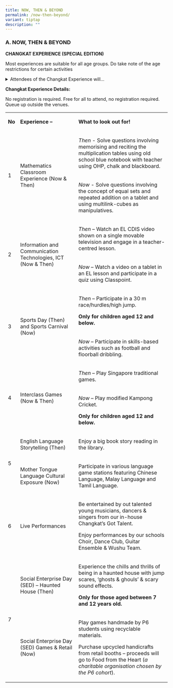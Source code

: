 ```yaml
---
title: NOW, THEN & BEYOND
permalink: /now-then-beyond/
variant: tiptap
description: ""
---
```

<h3><strong>A. NOW, THEN &amp; BEYOND</strong></h3>
<p><strong>CHANGKAT EXPERIENCE (SPECIAL EDITION)</strong>
</p>
<p>Most experiences are suitable for all age groups. Do take note of the
age restrictions for certain activities</p>
<div data-type="detailGroup" class="isomer-accordion-group isomer-accordion isomer-accordion-white">
<details class="isomer-details">
<summary>Attendees of the Changkat Experience will...</summary>
<div data-type="detailsContent" class="isomer-details-content">
<p>• Receive a ‘<strong>Report Card</strong>’ that contains the following
(per family):</p>
<p>• a brief of each experience</p>
<p>• an ‘experience stamp’ collection page – you will receive a stamp for
participating in various experiences</p>
<p>• a map detailing location of various experiences</p>
<p>• Stand a chance to receive a <strong>60th Anniversary Handmade Memento</strong> from
the Redemption Booth, should you complete a set number of ‘experience stamps’!
Whilst stocks last!</p>
<p>• <strong>Pen down your hopes and wishes for the schoo</strong>l or the <strong>most memorable moments</strong> you’ve
had with us (if you’ve been part of the Changkat Family in one way or another)!
Pin them up on our blue wall to share your thoughts!</p>
</div>
</details>
</div>
<p></p>
<p></p>
<p><strong>Changkat Experience Details:</strong>
</p>
<p>No registration is required. Free for all to attend, no registration required.
Queue up outside the venues.</p>
<table style="minWidth: 75px">
<colgroup>
<col>
<col>
<col>
</colgroup>
<tbody>
<tr>
<td rowspan="1" colspan="1">
<p><strong>No</strong>
</p>
</td>
<td rowspan="1" colspan="1">
<p><strong>Experience –</strong>
</p>
</td>
<td rowspan="1" colspan="1">
<p><strong>What to look out for!</strong>
</p>
</td>
</tr>
<tr>
<td rowspan="2" colspan="1">
<p>1</p>
</td>
<td rowspan="2" colspan="1">
<p>Mathematics Classroom Experience (Now &amp; Then)</p>
</td>
<td rowspan="1" colspan="1">
<p><em>Then</em> - Solve questions involving memorising and reciting the multiplication
tables using old school blue notebook with teacher using OHP, chalk and
blackboard.</p>
</td>
</tr>
<tr>
<td rowspan="1" colspan="1">
<p><em>Now</em> - Solve questions involving the concept of equal sets and
repeated addition on a tablet and using multilink-cubes as manipulatives.</p>
</td>
</tr>
<tr>
<td rowspan="2" colspan="1">
<p>2</p>
</td>
<td rowspan="2" colspan="1">
<p>Information and Communication Technologies, ICT (Now &amp; Then)</p>
</td>
<td rowspan="1" colspan="1">
<p><em>Then</em> – Watch an EL CDIS video shown on a single movable television
and engage in a teacher-centred lesson.</p>
</td>
</tr>
<tr>
<td rowspan="1" colspan="1">
<p><em>Now</em> – Watch a video on a tablet in an EL lesson and participate
in a quiz using Classpoint.</p>
</td>
</tr>
<tr>
<td rowspan="2" colspan="1">
<p>3</p>
</td>
<td rowspan="2" colspan="1">
<p>Sports Day (Then) and Sports Carnival (Now)</p>
</td>
<td rowspan="1" colspan="1">
<p><em>Then</em> – Participate in a 30 m race/hurdles/high jump.</p>
<p><strong>Only for children aged 12 and below.</strong>
</p>
</td>
</tr>
<tr>
<td rowspan="1" colspan="1">
<p><em>Now</em> – Participate in skills-based activities such as football
and floorball dribbling.</p>
</td>
</tr>
<tr>
<td rowspan="2" colspan="1">
<p>4</p>
</td>
<td rowspan="2" colspan="1">
<p>Interclass Games (Now &amp; Then)</p>
</td>
<td rowspan="1" colspan="1">
<p><em>Then</em> – Play Singapore traditional games.</p>
</td>
</tr>
<tr>
<td rowspan="1" colspan="1">
<p><em>Now</em> – Play modified Kampong Cricket.</p>
<p><strong>Only for children aged 12 and below.</strong>
</p>
</td>
</tr>
<tr>
<td rowspan="2" colspan="1">
<p>5</p>
</td>
<td rowspan="1" colspan="1">
<p>English Language Storytelling (Then)</p>
</td>
<td rowspan="1" colspan="1">
<p>Enjoy a big book story reading in the library.</p>
<p></p>
</td>
</tr>
<tr>
<td rowspan="1" colspan="1">
<p>Mother Tongue Language Cultural Exposure (Now)</p>
</td>
<td rowspan="1" colspan="1">
<p>Participate in various language game stations featuring Chinese Language,
Malay Language and Tamil Language.</p>
</td>
</tr>
<tr>
<td rowspan="1" colspan="1">
<p>6</p>
</td>
<td rowspan="1" colspan="1">
<p>Live Performances</p>
</td>
<td rowspan="1" colspan="1">
<p>Be entertained by out talented young musicians, dancers &amp; singers
from our in-house Changkat’s Got Talent.</p>
<p></p>
<p>Enjoy performances by our schools Choir, Dance Club, Guitar Ensemble &amp;
Wushu Team.</p>
</td>
</tr>
<tr>
<td rowspan="2" colspan="1">
<p>7</p>
</td>
<td rowspan="1" colspan="1">
<p>Social Enterprise Day (SED) – Haunted House (Then)</p>
</td>
<td rowspan="1" colspan="1">
<p>Experience the chills and thrills of being in a haunted house with jump
scares, ‘ghosts &amp; ghouls’ &amp; scary sound effects.</p>
<p><strong>Only for those aged between 7 and 12 years old.</strong>
</p>
</td>
</tr>
<tr>
<td rowspan="1" colspan="1">
<p>Social Enterprise Day (SED) Games &amp; Retail (Now)</p>
</td>
<td rowspan="1" colspan="1">
<p>Play games handmade by P6 students using recyclable materials.</p>
<p>Purchase upcycled handicrafts from retail booths – proceeds will go to
Food from the Heart (<em>a charitable organisation chosen by the P6 cohort</em>).</p>
<p></p>
</td>
</tr>
</tbody>
</table>
<h3></h3>
<p></p>